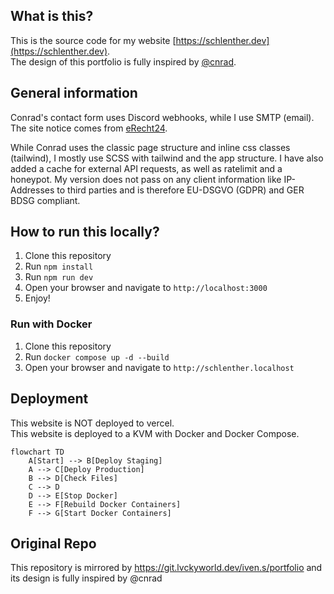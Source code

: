 ## What is this?

This is the source code for my website [https://schlenther.dev](https://schlenther.dev).  
The design of this portfolio is fully inspired by [@cnrad](https://github.com/cnrad/cnrad.dev).

## General information

Conrad's contact form uses Discord webhooks, while I use SMTP (email). The site notice comes
from [eRecht24](https://e-rech24.de).

While Conrad uses the classic page structure and inline css classes (tailwind), I mostly use SCSS with tailwind and the
app structure.
I have also added a cache for external API requests, as well as ratelimit and a honeypot.
My version does not pass on any client information like IP-Addresses to third parties and is therefore EU-DSGVO (GDPR) and GER BDSG
compliant.

## How to run this locally?

1. Clone this repository
2. Run `npm install`
3. Run `npm run dev`
4. Open your browser and navigate to `http://localhost:3000`
5. Enjoy!

### Run with Docker

1. Clone this repository
2. Run `docker compose up -d --build`
3. Open your browser and navigate to `http://schlenther.localhost`

## Deployment

This website is NOT deployed to vercel.  
This website is deployed to a KVM with Docker and Docker Compose.

```mermaid
flowchart TD
    A[Start] --> B[Deploy Staging]
    A --> C[Deploy Production]
    B --> D[Check Files]
    C --> D
    D --> E[Stop Docker]
    E --> F[Rebuild Docker Containers]
    F --> G[Start Docker Containers]
```

## Original Repo

This repository is mirrored by https://git.lvckyworld.dev/iven.s/portfolio and its design is fully inspired by @cnrad